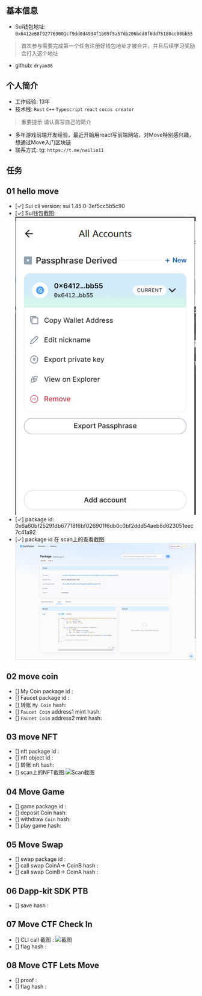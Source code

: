 ## 基本信息
- Sui钱包地址: `0x6412e68f927769001cf9dd0d4934f1b05f5a57db206bdd8f6dd75180cc00bb55`
> 首次参与需要完成第一个任务注册好钱包地址才被合并，并且后续学习奖励会打入这个地址
- github: `dryan86`

## 个人简介
- 工作经验: 13年
- 技术栈: `Rust` `C++` `Typescript` `react` `cocos creator`
> 重要提示 请认真写自己的简介
- 多年游戏前端开发经验，最近开始用react写前端网站，对Move特别感兴趣，想通过Move入门区块链
- 联系方式: tg: `https://t.me/nailio11` 

## 任务

##   01 hello move  
- [✓] Sui cli version: sui 1.45.0-3ef5cc5b5c90
- [✓] Sui钱包截图: ![Sui钱包截图](./images/sui_wallet.png)
- [✓] package id: 0x6a60bf25291db67718f6bf026901f6db0c0bf2ddd54aeb8d623051eec7c41a92
- [✓] package id 在 scan上的查看截图:![Scan截图](./images/packageid.png)

##   02 move coin
- [] My Coin package id : 
- [] Faucet package id : 
- [] 转账 `My Coin` hash:
- [] `Faucet Coin` address1 mint hash:
- [] `Faucet Coin` address2 mint hash:

##   03 move NFT
- [] nft package id :
- [] nft object id : 
- [] 转账 nft  hash:
- [] scan上的NFT截图:![Scan截图](./images/你的图片地址)

##   04 Move Game
- [] game package id :
- [] deposit Coin hash:
- [] withdraw `Coin` hash:
- [] play game hash:

##   05 Move Swap
- [] swap package id :
- [] call swap CoinA-> CoinB  hash :
- [] call swap CoinB-> CoinA  hash :

##   06 Dapp-kit SDK PTB
- [] save hash :

##   07 Move CTF Check In
- [] CLI call 截图 : ![截图](./images/你的图片地址)
- [] flag hash :

##   08 Move CTF Lets Move
- [] proof : 
- [] flag hash :


